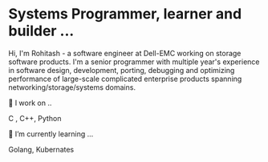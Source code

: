 # Systems Programmer, learner and builder ...

Hi, I'm Rohitash - a software engineer at Dell-EMC working on storage software products. I'm a senior programmer with multiple year's experience in software design, development, porting, debugging and optimizing performance of large-scale complicated enterprise products spanning networking/storage/systems domains.

🔭 I work on ..

C , C++, Python

🌱 I’m currently learning ...

Golang, Kubernates



<!--
**prohit99/prohit99** is a ✨ _special_ ✨ repository because its `README.md` (this file) appears on your GitHub profile.

Here are some ideas to get you started:

- 🔭 I’m currently working on ...

- 🌱 I’m currently learning ...

- 👯 I’m looking to collaborate on ...

- 🤔 I’m looking for help with ...

- 💬 Ask me about ...

- 📫 How to reach me: ...

- 😄 Pronouns: ...

- ⚡ Fun fact: ...
-->
